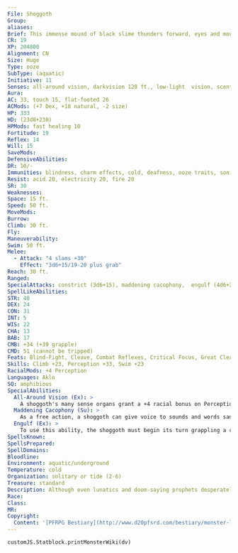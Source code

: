 ```yaml
---
File: Shoggoth
Group: 
aliases: 
Brief: This immense mound of black slime thunders forward, eyes and mouths and even stranger things forming in its heaving bulk.
CR: 19
XP: 204800
Alignment: CN
Size: Huge
Type: ooze
SubType: (aquatic)
Initiative: 11
Senses: all-around vision, darkvision 120 ft., low-light  vision, scent, tremorsense 60 ft.; Perception +33
Aura: 
AC: 33, touch 15, flat-footed 26
ACMods: (+7 Dex, +18 natural, -2 size)
HP: 333
HD: (23d8+230)
HPMods: fast healing 10
Fortitude: 19
Reflex: 14
Will: 15
SaveMods: 
DefensiveAbilities: 
DR: 10/-
Immunities: blindness, charm effects, cold, deafness, ooze traits, sonic
Resist: acid 20, electricity 20, fire 20
SR: 30
Weaknesses: 
Space: 15 ft.
Speed: 50 ft.
MoveMods: 
Burrow: 
Climb: 30 ft.
Fly: 
Maneuverability: 
Swim: 50 ft.
Melee: 
  - Attack: "4 slams +30"
    Effect: "3d6+15/19-20 plus grab"
Reach: 30 ft.
Ranged: 
SpecialAttacks: constrict (3d6+15), maddening cacophony,  engulf (4d6+22 bludgeoning damage plus 8d6 acid damage,  AC 19, hp 33), trample (4d8+15, DC 36)
SpellLikeAbilities: 
STR: 40
DEX: 24
CON: 31
INT: 5
WIS: 22
CHA: 13
BAB: 17
CMB: +34 (+39 grapple)
CMD: 51 (cannot be tripped)
Feats: Blind-Fight, Cleave, Combat Reflexes, Critical Focus, Great Cleave, Great Fortitude, Improved Critical (slam), Improved Initiative, Improved Sunder, Iron Will, Power Attack, Staggering Critical
Skills: Climb +23, Perception +33, Swim +23
RacialMods: +4 Perception
Languages: Aklo
SQ: amphibious
SpecialAbilities:
  All-Around Vision (Ex): >
    A shoggoth's many sense organs grant a +4 racial bonus on Perception and immunity to flanking.
  Maddening Cacophony (Su): >
    As a free action, a shoggoth can give voice to sounds and words sane life was not meant to hear. All creatures in a 60-foot radius must make a DC 22 Will save or be confused for 1d6 rounds. Each round a creature is affected it takes 1d6 points of Wisdom damage. A creature that saves cannot be affected by this shoggoth's maddening cacophony for 24 hours. This is a sonic mind-affecting effect. The save DC is Charisma-based.
  Engulf (Ex): >
    To use this ability, the shoggoth must begin its turn grappling a creature or must trample. A shoggoth may attempt to engulf as many creatures as it grapples or tramples in a round. This ability otherwise functions as swallow whole, save that a creature that cuts is way out of a shoggoth leaves no hole in the protoplasmic creature's body.
SpellsKnown: 
SpellsPrepared: 
SpellDomains: 
Bloodline: 
Environment: aquatic/underground
Temperature: cold
Organization: solitary or tide (2-6)
Treasure: standard
Description: Although even lunatics and doom-saying prophets desperately claim the monstrous shoggoth is nothing more than a drug-induced vision or thankfully unreal nightmare, the truth is altogether more dire. The shoggoths exist, although they keep to the deepest of ocean trenches or the most remote of forgotten caverns and ruins, emerging only rarely to spread madness and destruction in their slime-caked wakes.  The first shoggoths were created in eons past, long before the first gods turned their attentions to the Material Plane. Some hold that the aboleths engineered them, while certain strange texts hint of a race even older that engineered the first shoggoths as slaves. Eventually, these dread beasts developed enough intelligence to rebel against their creators, and now they lurk, patient but potent, in the lightless deep.
Race: 
Class: 
MR: 
Copyright:
  Content: '[PFRPG Bestiary](http://www.d20pfsrd.com/bestiary/monster-lists-and-details/-s/shoggoth)'
---
```

```dataviewjs
customJS.Statblock.printMonsterWiki(dv)
```
